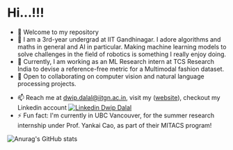 # Hi...!!!

- 🌱 Welcome to my repository
- 🔭 I am a 3rd-year undergrad at IIT Gandhinagar. I adore algorithms and maths in general and AI in particular. Making machine learning models to solve challenges in the field of robotics is something I really enjoy doing.
- 🔭 Currently, I am working as an ML Research intern at TCS Research India to devise a reference-free metric for a Multimodal fashion dataset.
- 👯 Open to collaborating on computer vision and natural language processing projects.
<!-- - ⚡ Fun fact: I'm visiting **University of British Columbia** in the coming summer as a research intern to work on creating behavioral videos from brain data under prof Yankai Cao, as part of MITACS GRI Program! -->
- 📫 Reach me at dwip.dalal@iitgn.ac.in, visit my  ([website](https://dwipddalal.github.io/)), checkout my Linkedin account [![Linkedin](https://i.stack.imgur.com/gVE0j.png) Dwip Dalal](https://www.linkedin.com/in/dwip-dalal-a7a440190)&nbsp;
- ⚡ Fun fact: I'm currently in UBC Vancouver, for the summer research internship under Prof. Yankai Cao, as part of their MITACS program!


![Anurag's GitHub stats](https://github-readme-stats.vercel.app/api?username=dwipddalal&count_private=true&show_icons=true&theme=dark)

<!---
dwipddalal/dwipddalal is a ✨ special ✨ repository because its `README.md` (this file) appears on your GitHub profile.
You can click the Preview link to take a look at your changes.
--->

